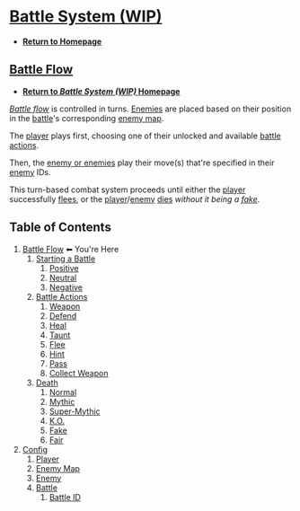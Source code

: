 # [Battle System (WIP)](https://www.khanacademy.org/computer-programming/battle-system-wip/4983159919165440)

- **[Return to Homepage](https://javascriptlearner815.github.io/ka-projects/)**

## [Battle Flow](https://javascriptlearner815.github.io/ka-projects/battle-system-wip/battle-flow/)

- **[Return to *Battle System (WIP)* Homepage](https://javascriptlearner815.github.io/ka-projects/battle-system-wip/)**

*[Battle flow](https://javascriptlearner815.github.io/ka-projects/battle-system-wip/battle-flow/)* is controlled in turns. [Enemies](https://javascriptlearner815.github.io/ka-projects/battle-system-wip/config/enemy/) are placed based on their position
in the [battle](https://javascriptlearner815.github.io/ka-projects/battle-system-wip/config/battle/)'s corresponding [enemy map](https://javascriptlearner815.github.io/ka-projects/battle-system-wip/config/enemy-map/).

The [player](https://javascriptlearner815.github.io/ka-projects/battle-system-wip/config/player/) plays first, choosing one of their unlocked and available [battle actions](https://javascriptlearner815.github.io/ka-projects/battle-system-wip/battle-flow/battle-actions/).

Then, the [enemy or enemies](https://javascriptlearner815.github.io/ka-projects/battle-system-wip/config/enemy/) play their move(s) that're specified in their [enemy](https://javascriptlearner815.github.io/ka-projects/battle-system-wip/config/enemy/) IDs.

This turn-based combat system proceeds until either the [player](https://javascriptlearner815.github.io/ka-projects/battle-system-wip/config/player/) successfully [flees](https://javascriptlearner815.github.io/ka-projects/battle-system-wip/battle-flow/battle-actions/flee), or the [player](https://javascriptlearner815.github.io/ka-projects/battle-system-wip/config/player/)/[enemy](https://javascriptlearner815.github.io/ka-projects/battle-system-wip/config/enemy/) [dies](https://javascriptlearner815.github.io/ka-projects/battle-system-wip/battle-flow/death/) *without it being a [fake](https://javascriptlearner815.github.io/ka-projects/battle-system-wip/battle-flow/death/fake)*.

## Table of Contents

1. [Battle Flow](https://javascriptlearner815.github.io/ka-projects/battle-system-wip/battle-flow/) ⬅ You're Here
    1. [Starting a Battle](https://javascriptlearner815.github.io/ka-projects/battle-system-wip/battle-flow/starting-a-battle/)
        1. [Positive](https://javascriptlearner815.github.io/ka-projects/battle-system-wip/battle-flow/starting-a-battle/positive)
        1. [Neutral](https://javascriptlearner815.github.io/ka-projects/battle-system-wip/battle-flow/starting-a-battle/neutral)
        1. [Negative](https://javascriptlearner815.github.io/ka-projects/battle-system-wip/battle-flow/starting-a-battle/negative)
    1. [Battle Actions](https://javascriptlearner815.github.io/ka-projects/battle-system-wip/battle-flow/battle-actions/)
        1. [Weapon](https://javascriptlearner815.github.io/ka-projects/battle-system-wip/battle-flow/battle-actions/weapon)
        1. [Defend](https://javascriptlearner815.github.io/ka-projects/battle-system-wip/battle-flow/battle-actions/defend)
        1. [Heal](https://javascriptlearner815.github.io/ka-projects/battle-system-wip/battle-flow/battle-actions/heal)
        1. [Taunt](https://javascriptlearner815.github.io/ka-projects/battle-system-wip/battle-flow/battle-actions/taunt)
        1. [Flee](https://javascriptlearner815.github.io/ka-projects/battle-system-wip/battle-flow/battle-actions/flee)
        1. [Hint](https://javascriptlearner815.github.io/ka-projects/battle-system-wip/battle-flow/battle-actions/hint)
        1. [Pass](https://javascriptlearner815.github.io/ka-projects/battle-system-wip/battle-flow/battle-actions/pass)
        1. [Collect Weapon](https://javascriptlearner815.github.io/ka-projects/battle-system-wip/battle-flow/battle-actions/collect-weapon)
    1. [Death](https://javascriptlearner815.github.io/ka-projects/battle-system-wip/battle-flow/death/)
        1. [Normal](https://javascriptlearner815.github.io/ka-projects/battle-system-wip/battle-flow/death/normal)
        1. [Mythic](https://javascriptlearner815.github.io/ka-projects/battle-system-wip/battle-flow/death/mythic)
        1. [Super-Mythic](https://javascriptlearner815.github.io/ka-projects/battle-system-wip/battle-flow/death/super-mythic)
        1. [K.O.](https://javascriptlearner815.github.io/ka-projects/battle-system-wip/battle-flow/death/ko)
        1. [Fake](https://javascriptlearner815.github.io/ka-projects/battle-system-wip/battle-flow/death/fake)
        1. [Fair](https://javascriptlearner815.github.io/ka-projects/battle-system-wip/battle-flow/death/fair)
1. [Config](https://javascriptlearner815.github.io/ka-projects/battle-system-wip/config/)
    1. [Player](https://javascriptlearner815.github.io/ka-projects/battle-system-wip/config/player/)
    1. [Enemy Map](https://javascriptlearner815.github.io/ka-projects/battle-system-wip/config/enemy-map/)
    1. [Enemy](https://javascriptlearner815.github.io/ka-projects/battle-system-wip/config/enemy/)
    1. [Battle](https://javascriptlearner815.github.io/ka-projects/battle-system-wip/config/battle/)
        1. [Battle ID](https://javascriptlearner815.github.io/ka-projects/battle-system-wip/config/battle/id)
